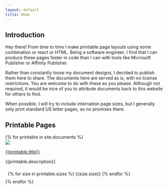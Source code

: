 ```yaml
---
layout: default
title: Home
---
```


## Introduction

Hey there! From time to time I make printable page layouts using some combination or react or HTML. Being a software engineer, I find that I can produce these pages faster in code than I can with tools like Microsoft Publisher or Affinity Publisher. 

Rather than constantly loose my document designs, I decided to publish them here to share. The documents here are served as is, with no license restrictions. You are welcome to do with these as you please. Although not required, it would be nice of you to attribute documents back to this website for others to find.

When possible, I will try to include internation page sizes, but I generally only print standard US letter pages, so no promises there.

## Printable Pages

<div class="document-grid">
  {% for printable in site.documents %}
      <div class="card">
        <a href="{{site.baseurl}}{{printable.url}}">
          <div class="preview">
            <img src="{{site.baseurl}}{{printable.previewImages[0]}}" />
          </div>
        </a>
        <div class="flex-between">
          <div>
            <a href="{{site.baseurl}}{{printable.url}}">
              <p class="title">{{printable.title}}</p>
            </a>
            <p class="description">{{printable.description}}</p>
          </div>    
          <div style="padding: 8px">
            {% for size in printable.sizes %}
              <span class="pill-tag">{{size.size}}</span>
            {% endfor %}
          </div>
        </div>
      </div>
  {% endfor %}
</div>